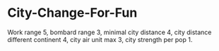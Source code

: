 # City-Change-For-Fun
Work range 5, bombard range 3, minimal city distance 4, city distance different continent 4, city air unit max 3, city strength per pop 1.
